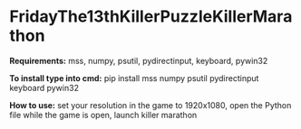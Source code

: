 # FridayThe13thKillerPuzzleKillerMarathon

**Requirements:**
mss,
numpy,
psutil,
pydirectinput,
keyboard,
pywin32

**To install type into cmd:**
pip install mss numpy psutil pydirectinput keyboard pywin32

**How to use:**
set your resolution in the game to 1920x1080,
open the Python file while the game is open,
launch killer marathon
